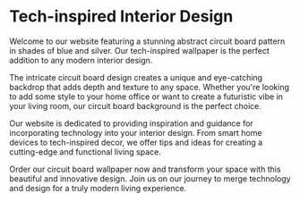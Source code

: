 <!--font:Montserrat-->

# Tech-inspired Interior Design

Welcome to our website featuring a stunning abstract circuit board pattern in shades of blue and silver. Our tech-inspired wallpaper is the perfect addition to any modern interior design.

The intricate circuit board design creates a unique and eye-catching backdrop that adds depth and texture to any space. Whether you're looking to add some style to your home office or want to create a futuristic vibe in your living room, our circuit board background is the perfect choice.

Our website is dedicated to providing inspiration and guidance for incorporating technology into your interior design. From smart home devices to tech-inspired decor, we offer tips and ideas for creating a cutting-edge and functional living space.

Order our circuit board wallpaper now and transform your space with this beautiful and innovative design. Join us on our journey to merge technology and design for a truly modern living experience.

<!--

Write me markdown content of website with wallpaper:

"An abstract circuit board pattern in shades of blue and silver"

The header of the page should not be copy of the text but rather a real content of the website which is using this wallpaper.


---


# Circuit Board Wallpaper

Welcome to our website featuring an abstract circuit board pattern in shades of blue and silver. This stunning wallpaper is perfect for adding a modern touch to any room or workspace.

Our wallpaper is made from high-quality materials and is easy to install. The circuit board design creates a unique and eye-catching look that is sure to impress.

Whether you're looking to add some style to your home office or want to create a futuristic vibe in your living room, our circuit board wallpaper is the perfect choice.

Order now and transform your space with this beautiful and innovative wallpaper design.


---


Heading should not include word "wallpaper". The website should not be about the wallpaper itself, wallpaper is just a related background, rewrite whole content.


---


# Tech-inspired Interior Design

Welcome to our website featuring a stunning abstract circuit board pattern in shades of blue and silver. Our tech-inspired wallpaper is the perfect addition to any modern interior design.

The intricate circuit board design creates a unique and eye-catching backdrop that adds depth and texture to any space. Whether you're looking to add some style to your home office or want to create a futuristic vibe in your living room, our circuit board background is the perfect choice.

Our website is dedicated to providing inspiration and guidance for incorporating technology into your interior design. From smart home devices to tech-inspired decor, we offer tips and ideas for creating a cutting-edge and functional living space.

Order our circuit board wallpaper now and transform your space with this beautiful and innovative design. Join us on our journey to merge technology and design for a truly modern living experience.


---


Write me a Google font which is best fitting for the website.

Pick from the list:
- Roboto
- Futura
- Dancing Script
- Orbitron
- IBM Plex Sans
- Barlow Condensed
- Montserrat
- Playfair Display
- Inter
- Lobster
- Alegreya
- Poppins
- Open Sans
- Exo 2
- Lato
- Great Vibes
- Raleway


Write just the font name nothing else.


---


I recommend using the "Montserrat" font for the website.

-->
